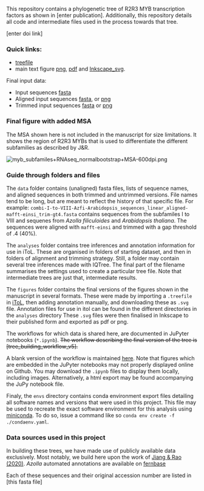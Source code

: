 This repository contains a phylogenetic tree of R2R3 MYB transcription factors as shown in \[enter publication\].
Additionally, this repository details all code and intermediate files used in the process towards that tree.

\[enter doi link\]

### Quick links:
 * [treefile](analyses/combi-I-to-VIII-Azfi-Arabidopsis_sequences_linear_trees/aligned-mafft-einsi_trim-gt4/combi-I-to-VIII-Azfi-Arabidopsis_sequences_linear_aligned-mafft-einsi_trim-gt4_iqtree-b1000.treefile)
 * main text figure 
 [png](figures/myb_subfamiles+RNAseq_normalbootstrap-600dpi.png), 
 [pdf](figures/myb_subfamiles+RNAseq_normalbootstrap.pdf) and 
 [Inkscape_svg](figures/myb_subfamiles+RNAseq_normalbootstrap.svg). 

Final input data: 
 * Input sequences [fasta ](data/combi-I-to-VIII-Azfi-Arabidopsis_sequences_linear.fasta) 
 * Aligned input sequences [fasta](data/alignments_raw/combi-I-to-VIII-Azfi-Arabidopsis_sequences_linear_aligned-mafft-einsi.fasta),
or [png](data/alignments_raw/combi-I-to-VIII-Azfi-Arabidopsis_sequences_linear_aligned-mafft-einsi.png)
 * Trimmed input sequences [fasta](data/alignments_trimmed/combi-I-to-VIII-Azfi-Arabidopsis_sequences_linear_aligned-mafft-einsi_trim-gt4.fasta)
or [png](data/alignments_trimmed/combi-I-to-VIII-Azfi-Arabidopsis_sequences_linear_aligned-mafft-einsi_trim-gt4.png)

 
 

### Final figure with added MSA
The MSA shown here is not included in the manuscript for size limitations. 
It shows the region of R2R3 MYBs that is used to differentiate the different subfamilies as described by J&R.

![myb_subfamiles+RNAseq_normalbootstrap+MSA-600dpi.png](figures/myb_subfamiles+RNAseq_normalbootstrap+MSA-600dpi.png)


### Guide through folders and files
The `data` folder contains (unaligned) fasta files, lists of sequence names, and aligned sequences in both trimmed and untrimmed versions. 
File names tend to be long, but are meant to reflect the history of that specific file. 
For example: `combi-I-to-VIII-Azfi-Arabidopsis_sequences_linear_aligned-mafft-einsi_trim-gt4.fasta` contains sequences from the subfamiles I to VIII and sequenes from _Azolla filiculoides_ and _Arabidopsis thaliana_. 
The sequences were aligned with `mafft-einsi` and trimmed with a gap threshold of .4 (40%).

The `analyses` folder contains tree inferences and annotation information for use in iToL.
These are organised in folders of starting dataset, and then in folders of alignment and trimming strategy.
Still, a folder may contain several tree inferences made with IQTree. 
The final part of the filename summarises the settings used to create a particular tree file. 
Note that intermediate trees are just that, intermediate results. 

The `figures` folder contains the final versions of the figures shown in the manuscript in several formats. 
These were made by importing a `.treefile` in [iToL](https://itol.embl.de/), then adding annotation manually, and downloading these as `.svg` file.
Annotation files for use in itol can be found in the different directories in the `analyses` directory
These `.svg` files were then finalised in Inkscape to their published form and exported as pdf or png. 

The workflows for which data is shared here, are documented in JuPyter notebooks (`*.ipynb`).
~~The workflow describing the final version of the tree is [tree_building_workflow_v5].~~

A blank version of the workflow is maintained [here](https://github.com/lauralwd/lauras_phylogeny_wf).
Note that figures which are embedded in the JuPyter notebooks may not properly displayed online on Github. 
You may download the `.ipynb` files to display them locally, including images. 
Alternatively, a html export may be found accompanying the JuPy notebook file.

Finaly, the `envs` directory contains conda environment export files detailing all software names and versions that were used in this project.
This file may be used to recreate the exact software environment for this analysis using [miniconda](https://docs.conda.io/en/latest/miniconda.html).
To do so, issue a command like so `conda env create -f ./condaenv.yaml`. 

### Data sources used in this project
In building these trees, we have made use of publicly available data exclusively. 
Most notably, we build here upon the work of [Jiang & Rao (2020)](https://doi.org/10.1104/pp.19.01082).
_Azolla_ automated annotations are available on [fernbase](ftp://ftp.fernbase.org/Azolla_filiculoides/Azolla_asm_v1.1/)

Each of these sequences and their original accession number are listed in [this fasta file]

